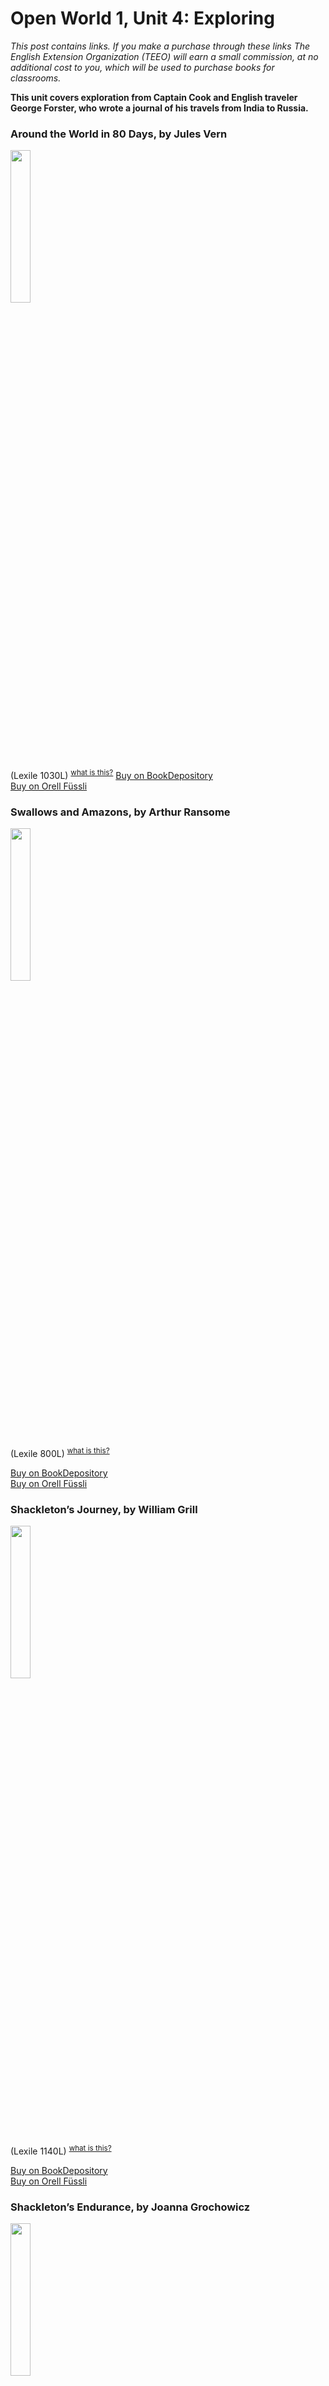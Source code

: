 
# Open World 1, Unit 4: Exploring
*This post contains links. If you make a purchase through these links The English Extension Organization (TEEO) will earn a small commission, at no additional cost to you, which will be used to purchase books for classrooms.* 

**This unit covers exploration from Captain Cook and English traveler George Forster, who wrote a journal of his travels from India to Russia.**  

### Around the World in 80 Days, by Jules Vern
<img src="https://imgur.com/2UEqt4e.png" width="25%" />

 (Lexile 1030L)  <sup>[what is this?](/resources/Lexile%20measures)</sup>
<a href="https://www.bookdepository.com/Around-World-Eighty-Days-Jules-Verne/9780007350940?ref=grid-view&qid=1674908924094&sr=1-1" rel="nofollow"> Buy on BookDepository</a>  
<a href="https://www.orellfuessli.ch/shop/home/artikeldetails/A1009059697" rel="nofollow">Buy on Orell Füssli</a> 

### Swallows and Amazons, by Arthur Ransome

<img src="https://i.imgur.com/zgYTDtx.png" width="25%" />

 (Lexile 800L)   <sup>[what is this?](/resources/Lexile%20measures)</sup>

<a href="https://www.bookdepository.com/Swallows-Amazons-Arthur-Ransome/9780099503910?ref=grid-view&qid=1675161160944&sr=1-2" rel="nofollow"> Buy on BookDepository</a>  
<a href="https://www.orellfuessli.ch/shop/home/artikeldetails/A1003305451" rel="nofollow">Buy on Orell Füssli</a> 



### Shackleton’s Journey, by William Grill
<img src="https://imgur.com/pkkgkac.png" width="25%" />

(Lexile 1140L) <sup>[what is this?](/resources/Lexile%20measures)</sup>

<a href="https://www.bookdepository.com/Shackletons-Journey-William-Grill/9781909263109?ref=grid-view&qid=1675161705129&sr=1-1" rel="nofollow"> Buy on BookDepository </a>  
<a href="https://www.orellfuessli.ch/shop/home/artikeldetails/A1030268757" rel="nofollow">Buy on Orell Füssli</a> 

### Shackleton’s Endurance, by Joanna Grochowicz
<img src="https://imgur.com/MnTpNOE.png" width="25%" />

(Lexile 930L ) <sup>[what is this?](/resources/Lexile%20measures)</sup>

<a href="https://www.bookdepository.com/Shackletons-Endurance-Joanna-Grochowicz/9781911679158?ref=grid-view&qid=1675161871201&sr=1-3" rel="nofollow"> Buy on BookDepository </a>  
<a href="https://www.orellfuessli.ch/shop/home/artikeldetails/A1060473120" rel="nofollow">Buy on Orell Füssli</a> 


### The 21 Balloons, by William Pène du Bois
<img src="https://i.imgur.com/5210C7C.png" width="25%" />

On School Library Journal's list of the Top 100 Children's Novels 

<a href="https://www.bookdepository.com/Twenty-One-Balloons-William-Pene-du-Bois/9780140320978?ref=grid-view&qid=1675162115237&sr=1-1" rel="nofollow"> Buy on BookDepository </a>  
<a href="https://www.orellfuessli.ch/shop/home/suggestartikel/A1003331053?sq=The%20Twenty-One%20Balloons&stype=productName" rel="nofollow">Buy on Orell Füssli</a> 

### Dove, by Robin Lee Graham

<img src="https://imgur.com/Ex7dpP0.png" width="25%" />

The true story of a  16 year old boy who sails around the world and returns home five years later.  (Lexile 1020L ) <sup>[what is this?](/resources/Lexile%20measures)</sup>

<a href="https://www.bookdepository.com/search?searchTerm=+Dove%2C+by+Robin+Lee+Graham&search=Find+book" rel="nofollow"> Buy on BookDepository </a>  

### True Spirit, by Jessica Watson

<img src="https://imgur.com/z1r8C0N.png" width="25%" />

It's hard to top the amazing story of Robin Lee Graham about, but Jessica Watson did it.  At 16, she took off by herself  and sailed all the way around the world in 210 days.  An amazing autobiography.
(No lexile measure available)

<a href="https://www.bookdepository.com/True-Spirit-Jessica-Watson/9781451616316" rel="nofollow"> Buy on BookDepository</a>  


### Explorers Who Got Lost, by Diane Sansevere Dreher

 <img src="https://imgur.com/CfRRQoR.png" width="25%" />

Most explorers had a plan of where there were going, but often those plans didn't work out quite as they expected.  Learn what happened instead.  Find out about the trips of Cabot, Hudson, Magellan, and other great explorers. (Lexile 1000L ) <sup>[what is this?](/resources/Lexile%20measures)</sup>

<a href="https://www.bookdepository.com/Explorers-Who-Got-Lost-Diane-Sansevere-Dreher/9780765381514?ref=grid-view&qid=1675168612567&sr=1-1" rel="nofollow"> Buy on BookDepository </a>  
<a href="https://www.orellfuessli.ch/shop/home/artikeldetails/A1036084575" rel="nofollow">Buy on Orell Füssli</a> 



### Around the World: A Celebration of Circumnavigation, by Lonely Planet

<img src="https://imgur.com/3yHmxXg.png" width="25%" />

A big coffee-table book that's nice to dip in and out of.  It's full of fascinating stories of many different people who have taken a trip around the world, including a Swiss couple who have been driving around the world in their caravan for more than two decades!  Complete with wonderful photos and maps.  

<a href="https://www.bookdepository.com/Lonely-Planet-Around-World-Lonely-Planet/9781788689373?ref=grid-view&qid=1674913654930&sr=1-6" rel="nofollow"> Buy on Bookdepository
<a href="https://www.orell fuessli link here.ch/shop/home/artikeldetails/A1056729026" rel="nofollow">Buy on Orell Füssli</a> 



<!--stackedit_data:
eyJoaXN0b3J5IjpbLTIwMjQ5NDUyMTMsMTI5NTk2MzAwMSw2Mz
IxMjc5MDQsNjAyNDY2MTU2LC01NTQ1OTU5MDcsNDg4NjczMjY0
LDIyNTY0MTUxOCwtMTU2ODU0OTM1OSw1MTI3NjQ3Miw1ODM2Nz
k1NzMsLTE4NDc5MjY1MTQsMTc5OTg1MzYyOSwxMDc2NTI4Mzk2
LC0xODczMTk2NjgwLDM3MjU4ODQ3LDE5MDg4NjY4NTMsMTIwMD
E4MDE1Myw0Mzk2NTEyOTksLTE3MTM5Mzg3NjEsNDQ5MjExNTgx
XX0=
-->